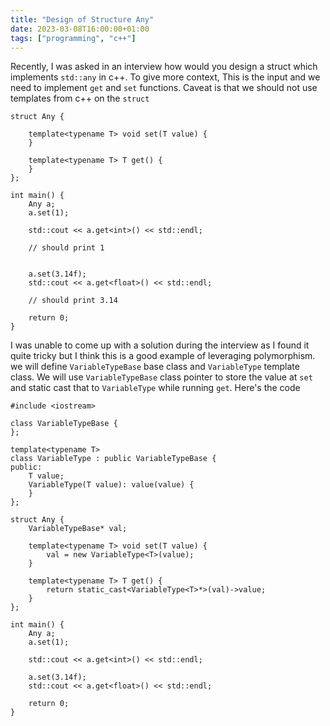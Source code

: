 ```yaml
---
title: "Design of Structure Any"
date: 2023-03-08T16:00:00+01:00
tags: ["programming", "c++"]
---
```


Recently, I was asked in an interview how would you design a struct which implements `std::any` in c++. To give more context, This is the input and we need to implement `get` and `set` functions. Caveat is that we should not use templates from c++ on the `struct`

```
struct Any {

    template<typename T> void set(T value) {
    }

    template<typename T> T get() {
    }
};

int main() {
    Any a;
    a.set(1);

    std::cout << a.get<int>() << std::endl;
    
    // should print 1


    a.set(3.14f);
    std::cout << a.get<float>() << std::endl;

    // should print 3.14

    return 0;
}
```

I was unable to come up with a solution during the interview as I found it quite tricky but I think this is a good example of leveraging polymorphism. we will define `VariableTypeBase` base class and `VariableType` template class. We will use `VariableTypeBase` class pointer to store the value at `set` and static cast that to `VariableType` while running `get`. Here's the code

```
#include <iostream>

class VariableTypeBase {
};

template<typename T>
class VariableType : public VariableTypeBase {
public:
    T value;
    VariableType(T value): value(value) {
    }
};

struct Any {
    VariableTypeBase* val;

    template<typename T> void set(T value) {
        val = new VariableType<T>(value);
    }

    template<typename T> T get() {
        return static_cast<VariableType<T>*>(val)->value;
    }
};

int main() {
    Any a;
    a.set(1);

    std::cout << a.get<int>() << std::endl;

    a.set(3.14f);
    std::cout << a.get<float>() << std::endl;

    return 0;
}
```